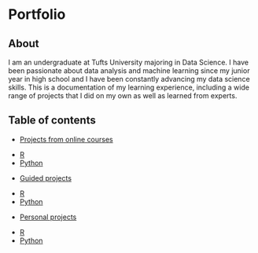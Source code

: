 # Portfolio

## About

I am an undergraduate at Tufts University majoring in Data Science. I have been passionate about data analysis and machine learning since my junior year in high school and I have been constantly advancing my data science skills. This is a documentation of my learning experience, including a wide range of projects that I did on my own as well as learned from experts.

## Table of contents
- [Projects from online courses]()
+ [R]()
+ [Python]()
- [Guided projects]()
+ [R]()
+ [Python]()
- [Personal projects]()
+ [R]()
+ [Python]()
